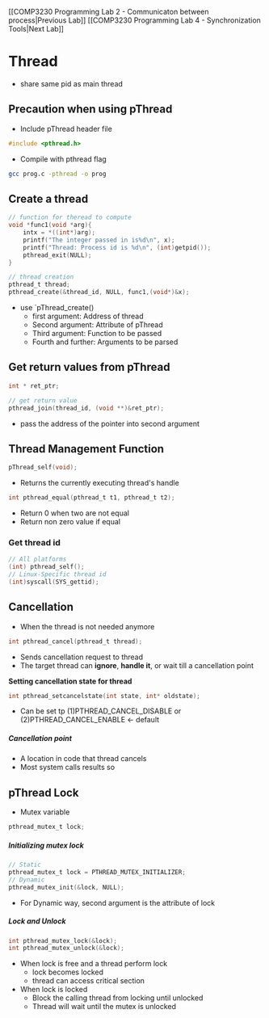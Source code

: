
[[COMP3230 Programming Lab 2 - Communicaton between process|Previous Lab]] [[COMP3230 Programming Lab 4 - Synchronization Tools|Next Lab]]

# Thread
- share same pid as main thread
## Precaution when using pThread
- Include pThread header file
```C
#include <pthread.h>
```
- Compile with pthread flag
```bash
gcc prog.c -pthread -o prog
```
## Create a thread
```C
// function for theread to compute
void *func1(void *arg){
	intx = *((int*)arg);
	printf("The integer passed in is%d\n", x);
	printf("Thread: Process id is %d\n", (int)getpid());
	pthread_exit(NULL);
}

// thread creation
pthread_t thread;
pthread_create(&thread_id, NULL, func1,(void*)&x);

```
- use `pThread_create()
	- first argument: Address of thread
	- Second argument: Attribute of pThread
	- Third argument: Function to be passed
	- Fourth and further: Arguments to be parsed


## Get return values from pThread
```C
int * ret_ptr;

// get return value
pthread_join(thread_id, (void **)&ret_ptr);
```
- pass the address of the pointer into second argument

## Thread Management Function
```C
pThread_self(void);
```
- Returns the currently executing thread's handle

```C
int pthread_equal(pthread_t t1, pthread_t t2);
```
- Return 0 when two are not equal
- Return non zero value if equal

### Get thread id
```C
// All platforms
(int) pthread_self();
// Linux-Specific thread id
(int)syscall(SYS_gettid);
```



## Cancellation
- When the thread is not needed anymore
```C
int pthread_cancel(pthread_t thread);
```
- Sends cancellation request to thread
- The target thread can **ignore**, **handle it**, or wait till a cancellation point

**Setting cancellation state for thread**
```C
int pthread_setcancelstate(int state, int* oldstate);
```
- Can be set tp (1)PTHREAD_CANCEL_DISABLE or (2)PTHREAD_CANCEL_ENABLE <- default


##### Cancellation point
- A location in code that thread cancels
- Most system calls results so

## pThread Lock
- Mutex variable
```C
pthread_mutex_t lock;
```
##### Initializing mutex lock
```C
// Static
pthread_mutex_t lock = PTHREAD_MUTEX_INITIALIZER;
// Dynamic
pthread_mutex_init(&lock, NULL);
```
- For Dynamic way, second argument is the attribute of lock


##### Lock and Unlock
```C
int pthread_mutex_lock(&lock);
int pthread_mutex_unlock(&lock);
```
- When lock is free and a thread perform lock
	- lock becomes locked
	- thread can access critical section
- When lock is locked
	- Block the calling thread from locking until unlocked
	- Thread will wait until the mutex is unlocked
